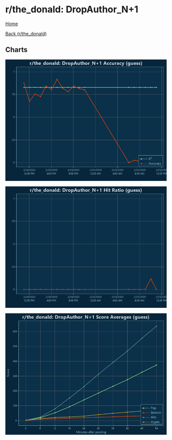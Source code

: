 # r/the_donald: DropAuthor_N+1

[Home](../../index.md)

[Back (r/the_donald)](../guess_the_donald.md)

## Charts

![r/the_donald R² (guess)](../../images/models/guess_the_donald_DropAuthor_N+1_Accuracy.png "r/the_donald R² (guess)")

![r/the_donald Hit Ratio (guess)](../../images/models/guess_the_donald_DropAuthor_N+1_HitRatio.png "r/the_donald Hit Ratio (guess)")

![r/the_donald Score Averages (guess)](../../images/models/guess_the_donald_DropAuthor_N+1_Scores.png "r/the_donald Score Averages (guess)")

